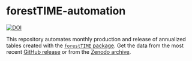 
# forestTIME-automation

<!-- badges: start -->
[![DOI](https://zenodo.org/badge/1044408066.svg)](https://doi.org/10.5281/zenodo.17088642)
<!-- badges: end -->

This repository automates monthly production and release of annualized tables created with the [`forestTIME` package](https://github.com/Evans-Ecology-Lab/forestTIME).
Get the data from the most recent [GitHub release](https://github.com/Evans-Ecology-Lab/forestTIME-automation/releases) or from the [Zenodo archive](https://doi.org/10.5281/zenodo.17088642).
